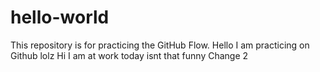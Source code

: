 # hello-world
This repository is for practicing the GitHub Flow.
Hello I am practicing on Github lolz
Hi I am at work today isnt that funny
Change 2